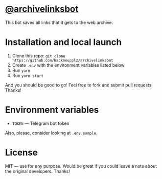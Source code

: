 # [@archivelinksbot](https://t.me/archivelinksbot)

This bot saves all links that it gets to the web archive.

# Installation and local launch

1. Clone this repo: `git clone https://github.com/backmeupplz/archivelinksbot`
2. Create `.env` with the environment variables listed below
3. Run `yarn`
4. Run `yarn start`

And you should be good to go! Feel free to fork and submit pull requests. Thanks!

# Environment variables

- `TOKEN` — Telegram bot token

Also, please, consider looking at `.env.sample`.

# License

MIT — use for any purpose. Would be great if you could leave a note about the original developers. Thanks!
